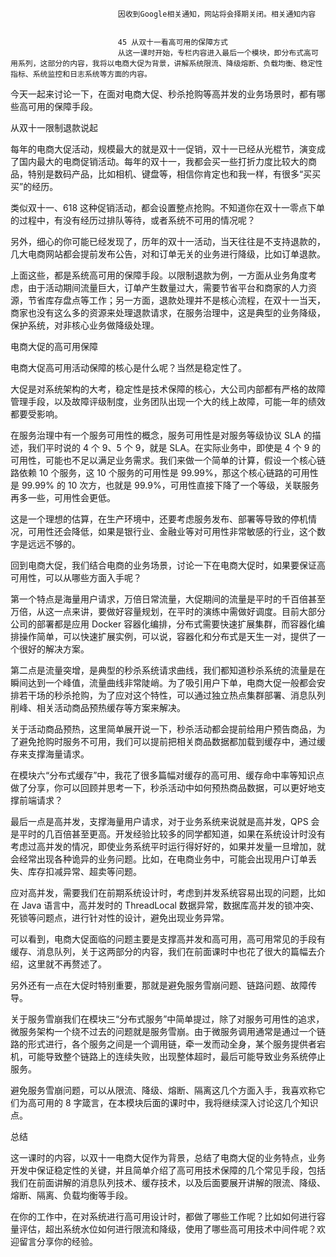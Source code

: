 
                            
                            因收到Google相关通知，网站将会择期关闭。相关通知内容
                            
                            
                            45 从双十一看高可用的保障方式
                            从这一课时开始，专栏内容进入最后一个模块，即分布式高可用系列，这部分的内容，我将以电商大促为背景，讲解系统限流、降级熔断、负载均衡、稳定性指标、系统监控和日志系统等方面的内容。

今天一起来讨论一下，在面对电商大促、秒杀抢购等高并发的业务场景时，都有哪些高可用的保障手段。

从双十一限制退款说起

每年的电商大促活动，规模最大的就是双十一促销，双十一已经从光棍节，演变成了国内最大的电商促销活动。每年的双十一，我都会买一些打折力度比较大的商品，特别是数码产品，比如相机、键盘等，相信你肯定也和我一样，有很多“买买买”的经历。

类似双十一、618 这种促销活动，都会设置整点抢购。不知道你在双十一零点下单的过程中，有没有经历过排队等待，或者系统不可用的情况呢？

另外，细心的你可能已经发现了，历年的双十一活动，当天往往是不支持退款的，几大电商网站都会提前发布公告，对和订单无关的业务进行降级，比如订单退款。

上面这些，都是系统高可用的保障手段。以限制退款为例，一方面从业务角度考虑，由于活动期间流量巨大，订单产生数量过大，需要节省平台和商家的人力资源，节省库存盘点等工作；另一方面，退款处理并不是核心流程，在双十一当天，商家也没有这么多的资源来处理退款请求，在服务治理中，这是典型的业务降级，保护系统，对非核心业务做降级处理。

电商大促的高可用保障

电商大促高可用活动保障的核心是什么呢？当然是稳定性了。

大促是对系统架构的大考，稳定性是技术保障的核心，大公司内部都有严格的故障管理手段，以及故障评级制度，业务团队出现一个大的线上故障，可能一年的绩效都要受影响。

在服务治理中有一个服务可用性的概念，服务可用性是对服务等级协议 SLA 的描述，我们平时说的 4 个 9、5 个 9，就是 SLA。在实际业务中，即使是 4 个 9 的可用性，可能也不足以满足业务需求。我们来做一个简单的计算，假设一个核心链路依赖 10 个服务，这 10 个服务的可用性是 99.99%，那这个核心链路的可用性是 99.99% 的 10 次方，也就是 99.9%，可用性直接下降了一个等级，关联服务再多一些，可用性会更低。

这是一个理想的估算，在生产环境中，还要考虑服务发布、部署等导致的停机情况，可用性还会降低，如果是银行业、金融业等对可用性非常敏感的行业，这个数字是远远不够的。

回到电商大促，我们结合电商的业务场景，讨论一下在电商大促时，如果要保证高可用性，可以从哪些方面入手呢？

第一个特点是海量用户请求，万倍日常流量，大促期间的流量是平时的千百倍甚至万倍，从这一点来讲，要做好容量规划，在平时的演练中需做好调度。目前大部分公司的部署都是应用 Docker 容器化编排，分布式需要快速扩展集群，而容器化编排操作简单，可以快速扩展实例，可以说，容器化和分布式是天生一对，提供了一个很好的解决方案。

第二点是流量突增，是典型的秒杀系统请求曲线，我们都知道秒杀系统的流量是在瞬间达到一个峰值，流量曲线非常陡峭。为了吸引用户下单，电商大促一般都会安排若干场的秒杀抢购，为了应对这个特性，可以通过独立热点集群部署、消息队列削峰、相关活动商品预热缓存等方案来解决。

关于活动商品预热，这里简单展开说一下，秒杀活动都会提前给用户预告商品，为了避免抢购时服务不可用，我们可以提前把相关商品数据都加载到缓存中，通过缓存来支撑海量请求。

在模块六“分布式缓存”中，我花了很多篇幅对缓存的高可用、缓存命中率等知识点做了分享，你可以回顾并思考一下，秒杀活动中如何预热商品数据，可以更好地支撑前端请求？

最后一点是高并发，支撑海量用户请求，对于业务系统来说就是高并发，QPS 会是平时的几百倍甚至更高。开发经验比较多的同学都知道，如果在系统设计时没有考虑过高并发的情况，即使业务系统平时运行得好好的，如果并发量一旦增加，就会经常出现各种诡异的业务问题。比如，在电商业务中，可能会出现用户订单丢失、库存扣减异常、超卖等问题。

应对高并发，需要我们在前期系统设计时，考虑到并发系统容易出现的问题，比如在 Java 语言中，高并发时的 ThreadLocal 数据异常，数据库高并发的锁冲突、死锁等问题点，进行针对性的设计，避免出现业务异常。

可以看到，电商大促面临的问题主要是支撑高并发和高可用，高可用常见的手段有缓存、消息队列，关于这两部分的内容，我们在前面课时中也花了很大的篇幅去介绍，这里就不再赘述了。

另外还有一点在大促时特别重要，那就是避免服务雪崩问题、链路问题、故障传导。

关于服务雪崩我们在模块三“分布式服务”中简单提过，除了对服务可用性的追求，微服务架构一个绕不过去的问题就是服务雪崩。由于微服务调用通常是通过一个链路的形式进行，各个服务之间是一个调用链，牵一发而动全身，某个服务提供者宕机，可能导致整个链路上的连续失败，出现整体超时，最后可能导致业务系统停止服务。

避免服务雪崩问题，可以从限流、降级、熔断、隔离这几个方面入手，我喜欢称它们为高可用的 8 字箴言，在本模块后面的课时中，我将继续深入讨论这几个知识点。

总结

这一课时的内容，以双十一电商大促作为背景，总结了电商大促的业务特点，业务开发中保证稳定性的关键，并且简单介绍了高可用技术保障的几个常见手段，包括我们在前面讲解的消息队列技术、缓存技术，以及后面要展开讲解的限流、降级、熔断、隔离、负载均衡等手段。

在你的工作中，在对系统进行高可用设计时，都做了哪些工作呢？比如如何进行容量评估，超出系统水位如何进行限流和降级，使用了哪些高可用技术中间件呢？欢迎留言分享你的经验。

                        
                        
                            
